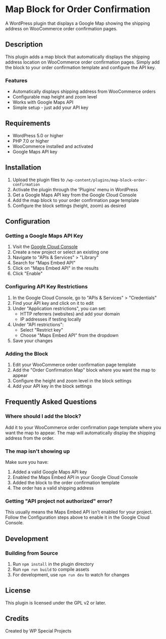 # Map Block for Order Confirmation

A WordPress plugin that displays a Google Map showing the shipping address on WooCommerce order confirmation pages.

## Description

This plugin adds a map block that automatically displays the shipping address location on WooCommerce order confirmation pages. Simply add the block to your order confirmation template and configure the API key.

### Features
- Automatically displays shipping address from WooCommerce orders
- Configurable map height and zoom level
- Works with Google Maps API
- Simple setup - just add your API key

## Requirements
- WordPress 5.0 or higher
- PHP 7.0 or higher
- WooCommerce installed and activated
- Google Maps API key

## Installation

1. Upload the plugin files to `/wp-content/plugins/map-block-order-confirmation`
2. Activate the plugin through the 'Plugins' menu in WordPress
3. Get a Google Maps API key from the Google Cloud Console
4. Add the map block to your order confirmation page template
5. Configure the block settings (height, zoom) as desired

## Configuration

### Getting a Google Maps API Key
1. Visit the [Google Cloud Console](https://console.cloud.google.com)
2. Create a new project or select an existing one
3. Navigate to "APIs & Services" > "Library"
4. Search for "Maps Embed API"
5. Click on "Maps Embed API" in the results
6. Click "Enable"

### Configuring API Key Restrictions
1. In the Google Cloud Console, go to "APIs & Services" > "Credentials"
2. Find your API key and click on it to edit
3. Under "Application restrictions", you can set:
   - HTTP referrers (websites) and add your domain
   - IP addresses if testing locally
4. Under "API restrictions":
   - Select "Restrict key"
   - Choose "Maps Embed API" from the dropdown
5. Save your changes

### Adding the Block
1. Edit your WooCommerce order confirmation page template
2. Add the "Order Confirmation Map" block where you want the map to appear
3. Configure the height and zoom level in the block settings
4. Add your API key in the block settings

## Frequently Asked Questions

### Where should I add the block?
Add it to your WooCommerce order confirmation page template where you want the map to appear. The map will automatically display the shipping address from the order.

### The map isn't showing up
Make sure you have:
1. Added a valid Google Maps API key
2. Enabled the Maps Embed API in your Google Cloud Console
3. Added the block to the order confirmation template
4. The order has a valid shipping address

### Getting "API project not authorized" error?
This usually means the Maps Embed API isn't enabled for your project. Follow the Configuration steps above to enable it in the Google Cloud Console.

## Development

### Building from Source
1. Run `npm install` in the plugin directory
2. Run `npm run build` to compile assets
3. For development, use `npm run dev` to watch for changes

## License
This plugin is licensed under the GPL v2 or later.

## Credits
Created by WP Special Projects 